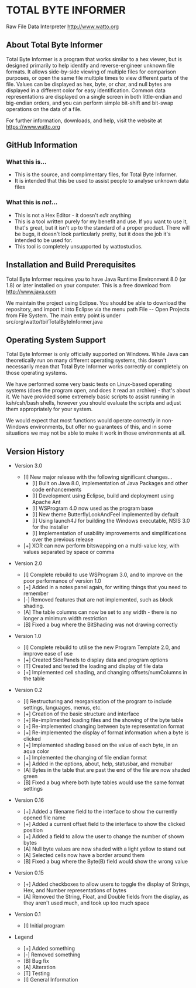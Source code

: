 # TOTAL BYTE INFORMER
Raw File Data Interpreter
http://www.watto.org

## About Total Byte Informer
Total Byte Informer is a program that works similar to a hex viewer, but is designed primarily 
to help identify and reverse-engineer unknown file formats. It allows side-by-side viewing of
multiple files for comparison purposes, or open the same file multiple times to view different
parts of the file. Values can be displayed as hex, byte, or char, and null bytes are displayed
in a different color for easy identification. Common data representations are displayed on a
single screen in both little-endian and big-endian orders, and you can perform simple bit-shift
and bit-swap operations on the data of a file.

For further information, downloads, and help, visit the website at https://www.watto.org

## GitHub Information

### What this is...
* This is the source, and complimentary files, for Total Byte Informer. 
* It is intended that this be used to assist people to analyse unknown data files

### What this is *not*...
* This is not a Hex Editor - it doesn't *edit* anything
* This is a tool written purely for my benefit and use. If you want to use it, that's great, but
  it isn't up to the standard of a proper product. There will be bugs, it doesn't look particularly
  pretty, but it does the job it's intended to be used for.
* This tool is completely unsupported by wattostudios.
  
## Installation and Build Prerequisites

Total Byte Informer requires you to have Java Runtime Environment 8.0 (or 1.8) or later installed on
your computer. This is a free download from http://www.java.com 

We maintain the project using Eclipse. You should be able to download the repository, and import
it into Eclipse via the menu path File -- Open Projects from File System. The main entry point
is under src/org/watto/tbi/TotalByteInformer.java

## Operating System Support

Total Byte Informer is only officially supported on Windows. While Java can theoretically run on many
different operating systems, this doesn't necessarily mean that Total Byte Informer works correctly
or completely on those operating systems.

We have performed some very basic tests on Linux-based operating systems (does the program open,
and does it read an archive) - that's about it. We have provided some extremely basic scripts to
assist running in ksh/csh/bash shells, however you should evaluate the scripts and adjust them
appropriately for your system.

We would expect that most functions would operate correctly in non-Windows environments, but
offer no guarantees of this, and in some situations we may not be able to make it work in those
environments at all.

## Version History

* Version 3.0
  * [I] New major release with the following significant changes...
    * [I] Built on Java 8.0, implementation of Java Packages and other code enhancements
    * [I] Development using Eclipse, build and deployment using Apache Ant
    * [I] WSProgram 4.0 now used as the program base
    * [I] New theme ButterflyLookAndFeel implemented by default
    * [I] Using launch4J for building the Windows executable, NSIS 3.0 for the installer
    * [I] Implementation of usability improvements and simplifications over the previous release
  * [+] XOR can now perform bitswapping on a multi-value key, with values separated by space or comma

* Version 2.0
  * [I] Complete rebuild to use WSProgram 3.0, and to improve on the poor performance of version 1.0
  * [+] Added in a notes panel again, for writing things that you need to remember
  * [-] Removed features that are not implemented, such as block shading.
  * [A] The table columns can now be set to any width - there is no longer a minimum width restriction
  * [B] Fixed a bug where the BitShading was not drawing correctly

* Version 1.0
  * [I] Complete rebuild to utilise the new Program Template 2.0, and improve ease of use
  * [+] Created SidePanels to display data and program options
  * [T] Created and tested the loading and display of file data
  * [+] Implemented cell shading, and changing offsets/numColumns in the table

* Version 0.2
  * [I] Restructuring and reorganisation of the program to include settings, languages, menus, etc.
  * [+] Creation of the basic structure and interface
  * [+] Re-implimented loading files and the showing of the byte table
  * [+] Re-implemented changing between byte representation format
  * [+] Re-implemented the display of format information when a byte is clicked
  * [+] Implemented shading based on the value of each byte, in an aqua color
  * [+] Implemented the changing of file endian format
  * [+] Added in the options, about, help, statusbar, and menubar
  * [A] Bytes in the table that are past the end of the file are now shaded green
  * [B] Fixed a bug where both byte tables would use the same format settings

* Version 0.16
  * [+] Added a filename field to the interface to show the currently opened file name
  * [+] Added a current offset field to the interface to show the clicked position
  * [+] Added a field to allow the user to change the number of shown bytes
  * [A] Null byte values are now shaded with a light yellow to stand out
  * [A] Selected cells now have a border around them
  * [B] Fixed a bug where the Byte(B) field would show the wrong value

* Version 0.15
  * [+] Added checkboxes to allow users to toggle the display of Strings, Hex, and Number representations of bytes
  * [A] Removed the String, Float, and Double fields from the display, as they aren't used much, and took up too much space

* Version 0.1
  * [I] Initial program

* Legend
  * [+] Added something
  * [-] Removed something
  * [B] Bug fix
  * [A] Alteration
  * [T] Testing
  * [I] General Information